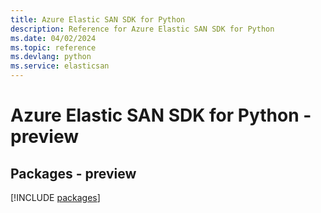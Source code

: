 ```yaml
---
title: Azure Elastic SAN SDK for Python
description: Reference for Azure Elastic SAN SDK for Python
ms.date: 04/02/2024
ms.topic: reference
ms.devlang: python
ms.service: elasticsan
---
```

# Azure Elastic SAN SDK for Python - preview
## Packages - preview
[!INCLUDE [packages](elastic-san-index.md)]